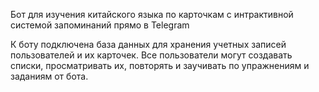 Бот для изучения китайского языка по карточкам с интрактивной системой запоминаний прямо в Telegram

К боту подключена база данных для хранения учетных записей пользователей и их карточек. Все пользователи могут создавать списки, просматривать их, повторять и заучивать по упражнениям и заданиям от бота.
